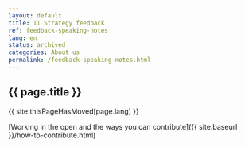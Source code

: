 ```yaml
---
layout: default
title: IT Strategy feedback
ref: feedback-speaking-notes
lang: en
status: archived
categories: About us
permalink: /feedback-speaking-notes.html
---
```


## {{ page.title }}

{{ site.thisPageHasMoved[page.lang] }}

[Working in the open and the ways you can contribute]({{ site.baseurl }}/how-to-contribute.html)
